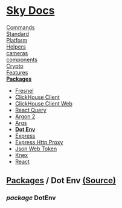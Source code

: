 <!--- This Dot Env was auto-generated using "npx sky readme" --> 

# [Sky Docs](../../README.md)

[Commands](..%2F..%2F%5Fcommands%2FREADME.md)   
[Standard](..%2F..%2Fstandard%2FREADME.md)   
[Platform](..%2F..%2Fplatform%2FREADME.md)   
[Helpers](..%2F..%2Fhelpers%2FREADME.md)   
[cameras](..%2F..%2Fcameras%2FREADME.md)   
[components](..%2F..%2Fcomponents%2FREADME.md)   
[Crypto](..%2F..%2Fcrypto%2FREADME.md)   
[Features](..%2F..%2Ffeatures%2FREADME.md)   
**[Packages](..%2F..%2Fpkgs%2FREADME.md)**   
* [Fresnel](..%2F..%2Fpkgs%2F%40artsy%2Ffresnel%2FREADME.md)
* [ClickHouse Client](..%2F..%2Fpkgs%2F%40clickhouse%2Fclient%2FREADME.md)
* [ClickHouse Client Web](..%2F..%2Fpkgs%2F%40clickhouse%2Fclient-web%2FREADME.md)
* [React Query](..%2F..%2Fpkgs%2F%40tanstack%2Freact-query%2FREADME.md)
* [Argon 2](..%2F..%2Fpkgs%2Fargon2%2FREADME.md)
* [Args](..%2F..%2Fpkgs%2Fargs%2FREADME.md)
* **[Dot Env](..%2F..%2Fpkgs%2Fdotenv%2FREADME.md)**
* [Express](..%2F..%2Fpkgs%2Fexpress%2FREADME.md)
* [Express Http Proxy](..%2F..%2Fpkgs%2Fexpress-http-proxy%2FREADME.md)
* [Json Web Token](..%2F..%2Fpkgs%2Fjsonwebtoken%2FREADME.md)
* [Knex](..%2F..%2Fpkgs%2Fknex%2FREADME.md)
* [React](..%2F..%2Fpkgs%2Freact%2FREADME.md)
  
## [Packages](..%2F..%2Fpkgs%2FREADME.md) / Dot Env [(Source)](..%2F..%2Fpkgs%2Fdotenv%2F)

  
### _package_ DotEnv